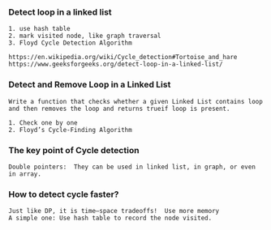 ### Detect loop in a linked list

    1. use hash table
    2. mark visited node, like graph traversal
    3. Floyd Cycle Detection Algorithm

    https://en.wikipedia.org/wiki/Cycle_detection#Tortoise_and_hare
    https://www.geeksforgeeks.org/detect-loop-in-a-linked-list/

### Detect and Remove Loop in a Linked List

    Write a function that checks whether a given Linked List contains loop and then removes the loop and returns trueif loop is present.

    1. Check one by one
    2. Floyd’s Cycle-Finding Algorithm

### The key point of Cycle detection

    Double pointers:  They can be used in linked list, in graph, or even in array.

### How to detect cycle faster?

    Just like DP, it is time–space tradeoffs!  Use more memory 
    A simple one: Use hash table to record the node visited.

